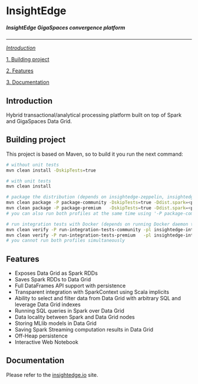 # InsightEdge
##### _InsightEdge GigaSpaces convergence platform_
-----------------------------------------

[_Introduction_](#introduction)

[1. Building project](#building-project)

[2. Features](#features)

[3. Documentation](#documentation)

## Introduction

Hybrid transactional/analytical processing platform built on top of Spark and GigaSpaces Data Grid.

## Building project

This project is based on Maven, so to build it you run the next command:

```bash
# without unit tests
mvn clean install -DskipTests=true

# with unit tests
mvn clean install

# package the distribution (depends on insightedge-zeppelin, insightedge-examples)
mvn clean package -P package-community -DskipTests=true -Ddist.spark=<path to spark.tgz> -Ddist.xap=<path to xap.zip> -Ddist.zeppelin=<path to zeppelin.tar.gz> -Ddist.examples=<path to examples.jar>
mvn clean package -P package-premium   -DskipTests=true -Ddist.spark=<path to spark.tgz> -Ddist.xap=<path to xap.zip> -Ddist.zeppelin=<path to zeppelin.tar.gz> -Ddist.examples=<path to examples.jar>
# you can also run both profiles at the same time using '-P package-community,package-premium'

# run integration tests with Docker (depends on running Docker daemon tcp://127.0.0.1:2375 and built zip distribution file)
mvn clean verify -P run-integration-tests-community -pl insightedge-integration-tests
mvn clean verify -P run-integration-tests-premium   -pl insightedge-integration-tests
# you cannot run both profiles simultaneously
```


## Features
* Exposes Data Grid as Spark RDDs
* Saves Spark RDDs to Data Grid
* Full DataFrames API support with persistence
* Transparent integration with SparkContext using Scala implicits
* Ability to select and filter data from Data Grid with arbitrary SQL and leverage Data Grid indexes
* Running SQL queries in Spark over Data Grid
* Data locality between Spark and Data Grid nodes
* Storing MLlib models in Data Grid
* Saving Spark Streaming computation results in Data Grid
* Off-Heap persistence
* Interactive Web Notebook

## Documentation

Please refer to the [insightedge.io](http://insightedge.io/docs) site.
